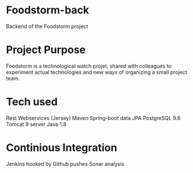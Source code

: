 # Foodstorm-back
Backend of the Foodstorm project

# Project Purpose
Foodstorm is a technological watch projet, shared with colleagues to experiment actual technologies and new ways of organizing a small project team.

# Tech used
Rest Webservices (Jersey)
Maven
Spring-boot data JPA
PostgreSQL 9.6
Tomcat 9 server
Java 1.8

# Continious Integration
Jenkins hooked by Github pushes
Sonar analysis
